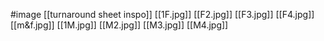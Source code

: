 #image 
[[turnaround sheet inspo]]
[[1F.jpg]]
[[F2.jpg]]
[[F3.jpg]]
[[F4.jpg]]
[[m&f.jpg]]
[[1M.jpg]]
[[M2.jpg]]
[[M3.jpg]]
[[M4.jpg]]
